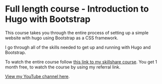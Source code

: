 # Full length course - Introduction to Hugo with Bootstrap

This course takes you through the entire process of setting up a simple website with hugo using Bootstrap as a CSS framework.

I go through all of the skills needed to get up and running with Hugo and Bootstrap.

To watch the entire course follow [this link to my skillshare course](https://skl.sh/3rsfq4y). You get 1 month free, to watch the course by using my referral link.

[View my YouTube channel here](https://www.youtube.com/channel/UCtlnMUJr68ytsr11_dv_elg).

